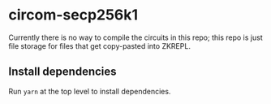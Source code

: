 # circom-secp256k1

Currently there is no way to compile the circuits in this repo; this repo is just file storage for files that get copy-pasted into ZKREPL.

## Install dependencies

Run `yarn` at the top level to install dependencies.
